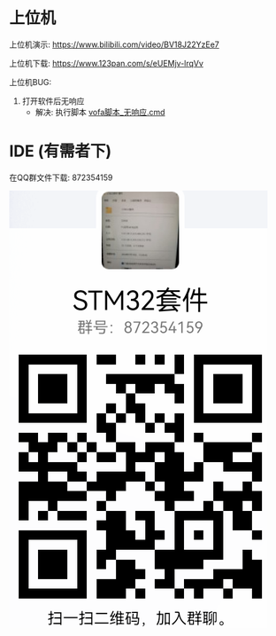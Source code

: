 

# 上位机

上位机演示: https://www.bilibili.com/video/BV18J22YzEe7

上位机下载: https://www.123pan.com/s/eUEMjv-lrqVv

上位机BUG:

1. 打开软件后无响应
   - 解决: 执行脚本 [vofa脚本_无响应.cmd](https://github.com/c3277250996rb/IMU/blob/main/软件/vofa脚本_无响应.cmd)



# IDE (有需者下)

在QQ群文件下载: 872354159

![QQ图片20241011113239](./%E8%BD%AF%E4%BB%B6.assets/QQ%E5%9B%BE%E7%89%8720241011113239.png)